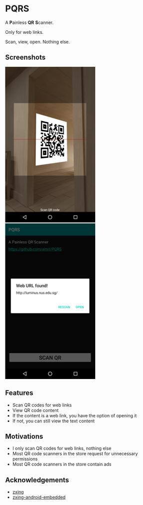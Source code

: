 # PQRS
A **P**ainless **QR** **S**canner.

Only for web links.

Scan, view, open. Nothing else.

## Screenshots
<img src="./images/scanning.png" height="500" />&nbsp;&nbsp;&nbsp;&nbsp;
<img src="./images/dialog.png" height="500" />

## Features
* Scan QR codes for web links
* View QR code content
* If the content is a web link, you have the option of opening it
* If not, you can still view the text content

## Motivations
* I only scan QR codes for web links, nothing else
* Most QR code scanners in the store request for unnecessary
permissions
* Most QR code scanners in the store contain ads

## Acknowledgements
* [zxing](https://github.com/zxing/zxing)
* [zxing-android-embedded ](https://github.com/journeyapps/zxing-android-embedded)
